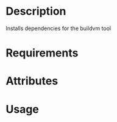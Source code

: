 Description
===========

Installs dependencies for the buildvm tool

Requirements
============

Attributes
==========

Usage
=====

